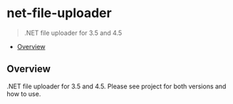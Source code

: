 # net-file-uploader

> .NET file uploader for 3.5 and 4.5

* [Overview](#overview)

<a name="overview"></a>
## Overview
.NET file uploader for 3.5 and 4.5. Please see project for both versions and how to use.
